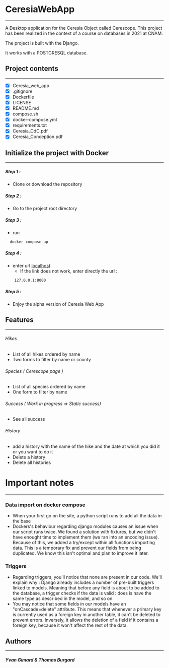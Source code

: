 # CeresiaWebApp

---------------

A Desktop application for the Ceresia Object called Cerescope.
This project has been realized in the context of a course on databases in 2021 at CNAM.

The project is built with the Django.

It works with a POSTGRESQL database.

## Project contents

---------------

- [x] Ceresia_web_app
- [x] .gitignore
- [x] Dockerfile
- [x] LICENSE
- [x] README.md
- [x] compose.sh
- [x] docker-compose.yml
- [x] requirements.txt
- [x] Ceresia_CdC.pdf
- [x] Ceresia_Conception.pdf

## Initialize the project with Docker

---------------

##### Step 1 :
- Clone or download the repository

##### Step 2 :
- Go to the project root directory 
  
##### Step 3 :
- run
```shell
  docker compose up
```

##### Step 4 :
- enter url [localhost](http://127.0.0.1:8000/)
  - If the link does not work, enter directly the url : 
```
    127.0.0.1:8000
```

##### Step 5 :
- Enjoy the alpha version of Ceresia Web App

## Features

---------------

###### Hikes
 - List of all hikes ordered by name
 - Two forms to filter by name or county
###### Species ( Cerescope page )
 - List of all species ordered by name
 - One form to filter by name
 ###### Success ( Work in progress => Static success)
 - See all success
###### History
- add a history with the name of the hike and the date at which you did it or you want to do it  
- Delete a history
- Delete all histories

# Important notes

---------------

### Data import on docker compose
- When your first go on the site, a python script runs to add all the data in the base
- Dockers's behaviour regarding django modules causes an issue when our script runs twice. We found a solution with fixtures, but we didn't have enought time to implement them (we ran into an encoding issue). Because of this, we added a try/except within all functions importing data. This is a temporary fix and prevent our fields from being duplicated. We know this isn't optimal and plan to improve it later.

### Triggers
- Regarding triggers, you'll notice that none are present in our code. We'll explain why : Django already includes a number of pre-built triggers linked to models. Meaning that before any field is about to be added to the database, a trigger checks if the data is valid : does is have the same type as described in the model, and so on.
- You may notice that some fields in our models have an "onCascade=delete" attribute. This means that whenever a primary key is currently used as a foreign key in another table, it can't be deleted to prevent errors. Inversely, it allows the deletion of a field if it contains a foreign key, because it won't affect the rest of the data.
 
## Authors

---------------

##### Yvan Gimard & Thomas Burgard
